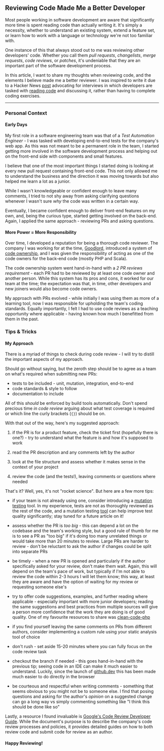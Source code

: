 ## Reviewing Code Made Me a Better Developer

Most people working in software development are aware that significantly more time is spent reading code than actually writing it. It's simply a necessity, whether to understand an existing system, extend a feature set, or learn how to work with a language or technology we're not too familiar with.

One instance of this that always stood out to me was reviewing other developers' code. Whether you call them _pull requests_, _changelists_, _merge requests_, _code reviews_, or _patches_, it's undeniable that they are an important part of the software development process.

In this article, I want to share my thoughts when reviewing code, and the elements I believe made me a better reviewer. I was inspired to write it due to a Hacker News [post](https://news.ycombinator.com/item?id=31047409) advocating for interviews in which developers are tasked with [reading code](https://freakingrectangle.com/2022/04/15/how-to-freaking-hire-great-developers/) and discussing it, rather than having to complete coding exercises.

---

### Personal Context

#### Early Days

My first role in a software engineering team was that of a _Test Automation Engineer_ - I was tasked with developing end-to-end tests for the company's web app. As this was not meant to be a permanent role in the team, I started getting more involved in the software development process and helping out on the front-end side with components and small features.

I believe that one of the most important things I started doing is looking at every new pull request containing front-end code. This not only allowed me to understand the business and the direction it was moving towards but also helped me learn a lot as a junior.

While I wasn't knowledgeable or confident enough to leave many comments, I tried to not shy away from asking clarifying questions whenever I wasn't sure _why_ the code was written in a certain way.

Eventually, I became confident enough to deliver front-end features on my own, and, being the curious type, started getting involved on the back-end. Again, I applied the same approach - reviewing PRs and asking questions.

#### More Power = More Responsibility

Over time, I developed a reputation for being a thorough code reviewer. The company I was working for at the time, [Goodlord](https://github.com/ohgoodlord), introduced a system of [code ownership](https://docs.github.com/en/repositories/managing-your-repositorys-settings-and-features/customizing-your-repository/about-code-owners), and I was given the responsibility of acting as one of the code owners for the back-end code (mostly PHP and Scala).

The code ownership system went hand-in-hand with a _2 PR reviews requirement_ - each PR had to be reviewed by at least one code owner and another person. While this system has its pros and cons, it worked for our team at the time; the expectation was that, in time, other developers and new joiners would also become code owners.

My approach with PRs evolved - while initially I was using them as more of a learning tool, now I was responsible for upholding the team's coding standards. Equally importantly, I felt I had to use code reviews as a teaching opportunity where applicable - having known how much I benefitted from them in the past.

### Tips & Tricks

#### My Approach

There is a myriad of things to check during code review - I will try to distill the important aspects of my approach.

Should go without saying, but the zeroth step should be to agree as a team on what's required when submitting new PRs:

- tests to be included - unit, mutation, integration, end-to-end
- code standards & style to follow
- documentation to include

All of this _should_ be enforced by build tools automatically. Don't spend precious time _in code review_ arguing about what test coverage is required or which line the curly brackets (`{}`) should be on.

With that out of the way, here's my suggested approach:

1. if the PR is for a product feature, check the ticket first (hopefully there is one?) - try to understand what the feature is and how it's supposed to work

2. read the PR description and any comments left by the author

3. look at the file structure and assess whether it makes sense in the context of your project

4. review the code (and the tests!), leaving comments or questions where needed

That's it? Well, yes, it's not "rocket science". But here are a few more tips:

- if your team is not already using one, consider introducing a [mutation testing](https://en.wikipedia.org/wiki/Mutation_testing) tool. In my experience, tests are not as thoroughly reviewed as the rest of the code, and a mutation testing [tool](https://github.com/theofidry/awesome-mutation-testing) can help improve test quality significantly; stay tuned for a future article on it!

- assess whether the PR is _too big_ - this can depend a lot on the codebase and the team's working style, but a good rule of thumb for me is to see a PR as "too big" if it's doing too many unrelated things or would take more than 20 minutes to review. Large PRs are harder to review - don't be reluctant to ask the author if changes could be split into separate PRs

- be timely - when a new PR is opened and particularly if the author specifically asked for your review, don't make them wait. Again, this will depend on the team's pace of work, but typically if I'm not able to review the code within 2-3 hours I will let them know; this way, at least they are aware and have the option of waiting for my review or requesting someone else's

- try to offer code suggestions, examples, and further reading where applicable - especially important with more junior developers; reading the same suggestions and best practices from multiple sources will give a person more confidence that the work they are doing is of good quality. One of my favourite resources to share was [clean-code-php](https://github.com/jupeter/clean-code-php)

- if you find yourself leaving the same comments on PRs from different authors, consider implementing a custom rule using your static analysis tool of choice

- don't rush - set aside 15-20 minutes where you can fully focus on the code review task

- checkout the branch if needed - this goes hand-in-hand with the previous tip; seeing code in an IDE can make it much easier to understand. Luckily, since the launch of [github.dev](https://github.dev/github/dev) this has been made much easier to do directly in the browser

- be courteous and respectful when writing comments - something that seems obvious to you might not be to someone else. I find that posing questions and asking for the author's _opinion_ on a suggested change can go a long way vs simply commenting something like "I think this should be done like so"

Lastly, a resource I found invaluable is [Google's Code Review Developer Guide](https://google.github.io/eng-practices/review/). While the document's purpose is to describe the company's code review processes and policies, it provides detailed guides on how to both review code and submit code for review as an author.

#### Happy Reviewing!
